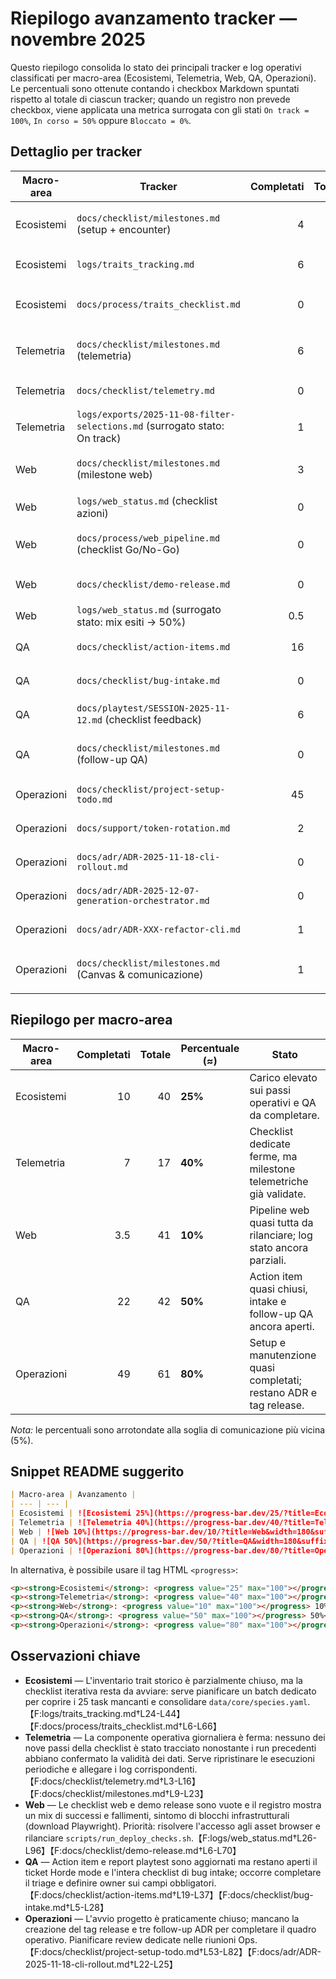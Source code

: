 # Riepilogo avanzamento tracker — novembre 2025

Questo riepilogo consolida lo stato dei principali tracker e log operativi
classificati per macro-area (Ecosistemi, Telemetria, Web, QA, Operazioni).
Le percentuali sono ottenute contando i checkbox Markdown spuntati rispetto al
totale di ciascun tracker; quando un registro non prevede checkbox, viene
applicata una metrica surrogata con gli stati `On track = 100%`, `In corso = 50%`
oppure `Bloccato = 0%`.

## Dettaglio per tracker

| Macro-area | Tracker | Completati | Totale | Avanzamento |
| --- | --- | ---: | ---: | --- |
| Ecosistemi | `docs/checklist/milestones.md` (setup + encounter) | 4 | 4 | 100%【F:docs/checklist/milestones.md†L3-L14】 |
| Ecosistemi | `logs/traits_tracking.md` | 6 | 11 | 55%【F:logs/traits_tracking.md†L24-L44】 |
| Ecosistemi | `docs/process/traits_checklist.md` | 0 | 25 | 0%【F:docs/process/traits_checklist.md†L6-L95】 |
| Telemetria | `docs/checklist/milestones.md` (telemetria) | 6 | 7 | 86%【F:docs/checklist/milestones.md†L9-L23】 |
| Telemetria | `docs/checklist/telemetry.md` | 0 | 9 | 0%【F:docs/checklist/telemetry.md†L3-L16】 |
| Telemetria | `logs/exports/2025-11-08-filter-selections.md` (surrogato stato: On track) | 1 | 1 | 100%【F:logs/exports/2025-11-08-filter-selections.md†L3-L11】 |
| Web | `docs/checklist/milestones.md` (milestone web) | 3 | 5 | 60%【F:docs/checklist/milestones.md†L25-L32】 |
| Web | `logs/web_status.md` (checklist azioni) | 0 | 3 | 0%【F:logs/web_status.md†L15-L22】 |
| Web | `docs/process/web_pipeline.md` (checklist Go/No-Go) | 0 | 9 | 0%【F:docs/process/web_pipeline.md†L51-L61】 |
| Web | `docs/checklist/demo-release.md` | 0 | 23 | 0%【F:docs/checklist/demo-release.md†L6-L70】 |
| Web | `logs/web_status.md` (surrogato stato: mix esiti → 50%) | 0.5 | 1 | 50%【F:logs/web_status.md†L26-L96】 |
| QA | `docs/checklist/action-items.md` | 16 | 17 | 94%【F:docs/checklist/action-items.md†L19-L37】 |
| QA | `docs/checklist/bug-intake.md` | 0 | 17 | 0%【F:docs/checklist/bug-intake.md†L5-L28】 |
| QA | `docs/playtest/SESSION-2025-11-12.md` (checklist feedback) | 6 | 6 | 100%【F:docs/playtest/SESSION-2025-11-12.md†L34-L40】 |
| QA | `docs/checklist/milestones.md` (follow-up QA) | 0 | 2 | 0%【F:docs/checklist/milestones.md†L15-L17】 |
| Operazioni | `docs/checklist/project-setup-todo.md` | 45 | 47 | 96%【F:docs/checklist/project-setup-todo.md†L7-L87】 |
| Operazioni | `docs/support/token-rotation.md` | 2 | 3 | 67%【F:docs/support/token-rotation.md†L29-L33】 |
| Operazioni | `docs/adr/ADR-2025-11-18-cli-rollout.md` | 0 | 3 | 0%【F:docs/adr/ADR-2025-11-18-cli-rollout.md†L22-L25】 |
| Operazioni | `docs/adr/ADR-2025-12-07-generation-orchestrator.md` | 0 | 3 | 0%【F:docs/adr/ADR-2025-12-07-generation-orchestrator.md†L56-L61】 |
| Operazioni | `docs/adr/ADR-XXX-refactor-cli.md` | 1 | 4 | 25%【F:docs/adr/ADR-XXX-refactor-cli.md†L34-L38】 |
| Operazioni | `docs/checklist/milestones.md` (Canvas & comunicazione) | 1 | 1 | 100%【F:docs/checklist/milestones.md†L19-L23】 |

## Riepilogo per macro-area

| Macro-area | Completati | Totale | Percentuale (≈) | Stato |
| --- | ---: | ---: | --- | --- |
| Ecosistemi | 10 | 40 | **25%** | Carico elevato sui passi operativi e QA da completare. |
| Telemetria | 7 | 17 | **40%** | Checklist dedicate ferme, ma milestone telemetriche già validate. |
| Web | 3.5 | 41 | **10%** | Pipeline web quasi tutta da rilanciare; log stato ancora parziali. |
| QA | 22 | 42 | **50%** | Action item quasi chiusi, intake e follow-up QA ancora aperti. |
| Operazioni | 49 | 61 | **80%** | Setup e manutenzione quasi completati; restano ADR e tag release. |

_Nota:_ le percentuali sono arrotondate alla soglia di comunicazione più vicina (5%).

## Snippet README suggerito

```markdown
| Macro-area | Avanzamento |
| --- | --- |
| Ecosistemi | ![Ecosistemi 25%](https://progress-bar.dev/25/?title=Ecosistemi&width=180&suffix=%25) |
| Telemetria | ![Telemetria 40%](https://progress-bar.dev/40/?title=Telemetria&width=180&suffix=%25) |
| Web | ![Web 10%](https://progress-bar.dev/10/?title=Web&width=180&suffix=%25) |
| QA | ![QA 50%](https://progress-bar.dev/50/?title=QA&width=180&suffix=%25) |
| Operazioni | ![Operazioni 80%](https://progress-bar.dev/80/?title=Operazioni&width=180&suffix=%25) |
```

In alternativa, è possibile usare il tag HTML `<progress>`:

```html
<p><strong>Ecosistemi</strong>: <progress value="25" max="100"></progress> 25%</p>
<p><strong>Telemetria</strong>: <progress value="40" max="100"></progress> 40%</p>
<p><strong>Web</strong>: <progress value="10" max="100"></progress> 10%</p>
<p><strong>QA</strong>: <progress value="50" max="100"></progress> 50%</p>
<p><strong>Operazioni</strong>: <progress value="80" max="100"></progress> 80%</p>
```

## Osservazioni chiave

- **Ecosistemi** — L'inventario trait storico è parzialmente chiuso, ma la
  checklist iterativa resta da avviare: serve pianificare un batch dedicato per
  coprire i 25 task mancanti e consolidare `data/core/species.yaml`.【F:logs/traits_tracking.md†L24-L44】【F:docs/process/traits_checklist.md†L6-L66】
- **Telemetria** — La componente operativa giornaliera è ferma: nessuno dei nove
  passi della checklist è stato tracciato nonostante i run precedenti abbiano
  confermato la validità dei dati. Serve ripristinare le esecuzioni periodiche e
  allegare i log corrispondenti.【F:docs/checklist/telemetry.md†L3-L16】【F:docs/checklist/milestones.md†L9-L23】
- **Web** — Le checklist web e demo release sono vuote e il registro mostra un
  mix di successi e fallimenti, sintomo di blocchi infrastrutturali (download
  Playwright). Priorità: risolvere l'accesso agli asset browser e rilanciare
  `scripts/run_deploy_checks.sh`.【F:logs/web_status.md†L26-L96】【F:docs/checklist/demo-release.md†L6-L70】
- **QA** — Action item e report playtest sono aggiornati ma restano aperti il
  ticket Horde mode e l'intera checklist di bug intake; occorre completare il
  triage e definire owner sui campi obbligatori.【F:docs/checklist/action-items.md†L19-L37】【F:docs/checklist/bug-intake.md†L5-L28】
- **Operazioni** — L'avvio progetto è praticamente chiuso; mancano la creazione
  del tag release e tre follow-up ADR per completare il quadro operativo.
  Pianificare review dedicate nelle riunioni Ops.【F:docs/checklist/project-setup-todo.md†L53-L82】【F:docs/adr/ADR-2025-11-18-cli-rollout.md†L22-L25】
